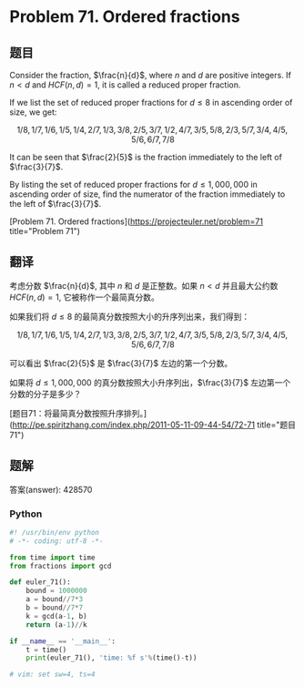 Problem 71. Ordered fractions
========================================

## 题目

Consider the fraction, $\frac{n}{d}$, where $n$ and $d$ are positive integers. If $n < d$ and $HCF(n,d)=1$, it is called a reduced proper fraction.

If we list the set of reduced proper fractions for $d \le 8$ in ascending order of size, we get:

$$1/8, 1/7, 1/6, 1/5, 1/4, 2/7, 1/3, 3/8, 2/5, 3/7, 1/2, 4/7, 3/5, 5/8, 2/3, 5/7, 3/4, 4/5, 5/6, 6/7, 7/8 $$

It can be seen that $\frac{2}{5}$ is the fraction immediately to the left of $\frac{3}{7}$.

By listing the set of reduced proper fractions for $d \le 1,000,000$ in ascending order of size, find the numerator of the fraction immediately to the left of $\frac{3}{7}$.

[Problem 71. Ordered fractions](https://projecteuler.net/problem=71 title="Problem 71")

## 翻译

考虑分数 $\frac{n}{d}$, 其中 $n$ 和 $d$ 是正整数。如果 $n < d$ 并且最大公约数 $HCF(n,d)=1$, 它被称作一个最简真分数。

如果我们将 $d \le 8$ 的最简真分数按照大小的升序列出来，我们得到：

$$1/8, 1/7, 1/6, 1/5, 1/4, 2/7, 1/3, 3/8, 2/5, 3/7, 1/2, 4/7, 3/5, 5/8, 2/3, 5/7, 3/4, 4/5, 5/6, 6/7, 7/8$$

可以看出 $\frac{2}{5}$ 是 $\frac{3}{7}$ 左边的第一个分数。

如果将 $d \le 1,000,000$ 的真分数按照大小升序列出，$\frac{3}{7}$ 左边第一个分数的分子是多少？

[题目71：将最简真分数按照升序排列。](http://pe.spiritzhang.com/index.php/2011-05-11-09-44-54/72-71 title="题目71")

## 题解

答案(answer): 428570

### Python

~~~python
#! /usr/bin/env python
# -*- coding: utf-8 -*-

from time import time
from fractions import gcd

def euler_71():
    bound = 1000000
    a = bound//7*3
    b = bound//7*7
    k = gcd(a-1, b)
    return (a-1)//k

if __name__ == '__main__':
    t = time()
    print(euler_71(), 'time: %f s'%(time()-t))

# vim: set sw=4, ts=4
~~~
